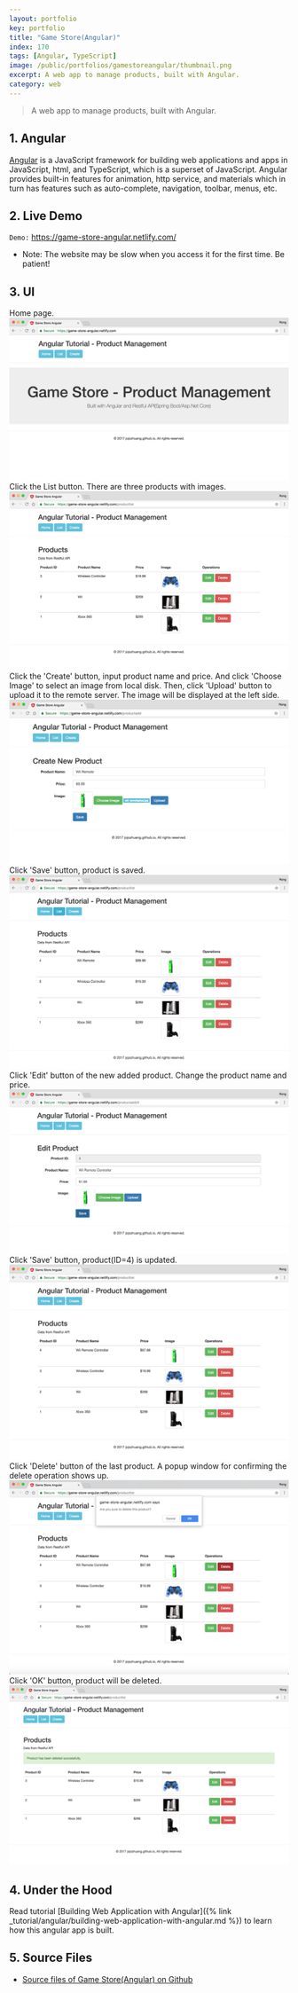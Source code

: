 ```yaml
---
layout: portfolio
key: portfolio
title: "Game Store(Angular)"
index: 170
tags: [Angular, TypeScript]
image: /public/portfolios/gamestoreangular/thumbnail.png
excerpt: A web app to manage products, built with Angular.
category: web
---
```


> A web app to manage products, built with Angular.

## 1. Angular
[Angular](https://angular.io/) is a JavaScript framework for building web applications and apps in JavaScript, html, and TypeScript, which is a superset of JavaScript. Angular provides built-in features for animation, http service, and materials which in turn has features such as auto-complete, navigation, toolbar, menus, etc.

## 2. Live Demo
`Demo:` <a href="https://game-store-angular.netlify.com/" target="\_blank">https://game-store-angular.netlify.com/</a>
* Note: The website may be slow when you access it for the first time. Be patient!

## 3. UI
Home page.
![image](/public/portfolios/gamestoreangular/homepage.png)
Click the List button. There are three products with images.
![image](/public/portfolios/gamestoreangular/productlist.png)
Click the 'Create' button, input product name and price. And click 'Choose Image' to select an image from local disk. Then, click 'Upload' button to upload it to the remote server. The image will be displayed at the left side.
![image](/public/portfolios/gamestoreangular/productadd.png)
Click 'Save' button, product is saved.
![image](/public/portfolios/gamestoreangular/productlistafteradd.png)
Click 'Edit' button of the new added product. Change the product name and price.
![image](/public/portfolios/gamestoreangular/productedit.png)
Click 'Save' button, product(ID=4) is updated.
![image](/public/portfolios/gamestoreangular/productlistafteredit.png)
Click 'Delete' button of the last product. A popup window for confirming the delete operation shows up.
![image](/public/portfolios/gamestoreangular/deleteconfirm.png)
Click 'OK' button, product will be deleted.
![image](/public/portfolios/gamestoreangular/productlistafterdel.png)

## 4. Under the Hood
Read tutorial [Building Web Application with Angular]({% link _tutorial/angular/building-web-application-with-angular.md %}) to learn how this angular app is built.

## 5. Source Files
* [Source files of Game Store(Angular) on Github](https://github.com/jojozhuang/game-store-angular)

